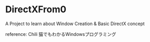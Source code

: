 # DirectXFrom0
A Project to learn about Window Creation & Basic DirectX concept

reference:
Chili
猫でもわかるWindowsプログラミング
